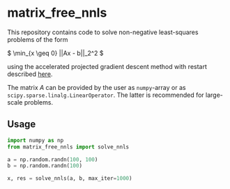  matrix_free_nnls
 ===
 
This repository contains code to solve non-negative least-squares problems of the form

$
\min_{x \geq 0} ||Ax - b||_2^2
$

using the accelerated projected gradient descent method with restart described 
[here](https://angms.science/doc/NMF/nnls_pgd.pdf).

The matrix $A$ can be provided by the user as `numpy`-array or as `scipy.sparse.linalg.LinearOperator`.
The latter is recommended for large-scale problems.

Usage
---

```python
import numpy as np
from matrix_free_nnls import solve_nnls

a = np.random.randn(100, 100)
b = np.random.randn(100)

x, res = solve_nnls(a, b, max_iter=1000)
```
